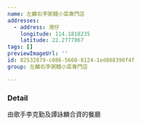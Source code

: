 ```yaml
---
name: 左麟右李粥麵小菜專門店
addresses:
  - address: 灣仔
    longitude: 114.1818235
    latitude: 22.2777067
tags: []
previewImageUrl: ''
id: 82532879-c086-5660-8124-1ed888390f4f
group: 左麟右李粥麵小菜專門店

---
```

### Detail
由歌手李克勤及譚詠麟合資的餐廳
